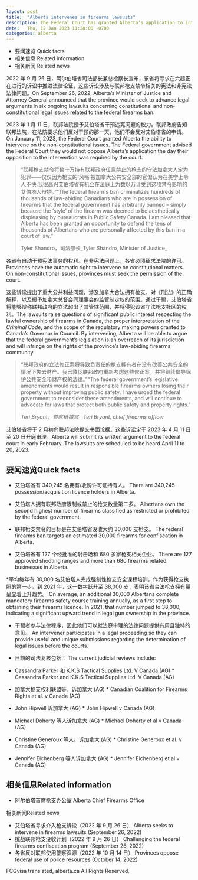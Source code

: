 ```yaml
---
layout: post
title:  "Alberta intervenes in firearms lawsuits"
description: The Federal Court has granted Alberta’s application to intervene in six lawsuits against federal legislation that bans more than 1,500 models of firearms.
date:   Thu, 12 Jan 2023 11:28:00 -0700
categories: alberta
---
```


*   要闻速览  Quick facts
*   相关信息  Related information
* 相关新闻  Related news

2022 年 9 月 26 日，阿尔伯塔省司法部长兼总检察长宣布，该省将寻求在六起正在进行的诉讼中推进法律论证，这些诉讼涉及与联邦枪支禁令相关的宪法和非宪法法律问题。On September 26, 2022, Alberta’s Minister of Justice and Attorney General announced that the province would seek to advance legal arguments in six ongoing lawsuits concerning constitutional and non-constitutional legal issues related to the federal firearms ban.

2023 年 1 月 11 日，联邦法院授予艾伯塔省干预违宪问题的权力。联邦政府告知联邦法院，在法院要求他们反对干预的那一天，他们不会反对艾伯塔省的申请。On January 11, 2023, the Federal Court granted Alberta the ability to intervene on the non-constitutional issues. The Federal government advised the Federal Court they would not oppose Alberta’s application the day their opposition to the intervention was required by the court.

> “联邦枪支禁令将数十万持有联邦政府任意禁止的枪支的守法加拿大人定为犯罪——仅仅因为枪支的‘风格’被加拿大公共安全部的官僚认为在美学上令人不快.我很高兴艾伯塔省有机会在法庭上为数以万计受到这项禁令影响的艾伯塔人辩护。”“The federal firearms ban criminalizes hundreds of thousands of law-abiding Canadians who are in possession of firearms that the federal government has arbitrarily banned – simply because the ‘style’ of the firearm was deemed to be aesthetically displeasing by bureaucrats in Public Safety Canada. I am pleased that Alberta has been granted an opportunity to defend the tens of thousands of Albertans who are personally affected by this ban in a court of law.”
>
> Tyler Shandro，司法部长_Tyler Shandro, Minister of Justice_

各省有自动干预宪法事务的权利。在非宪法问题上，各省必须征求法院的许可。Provinces have the automatic right to intervene on constitutional matters.  On non-constitutional issues, provinces must seek the permission of the court.

这些诉讼提出了重大公共利益问题，涉及加拿大合法拥有枪支、对《刑法》的正确解释，以及授予加拿大总督会同理事会的监管制定权的范围。通过干预，艾伯塔省将能够辩称联邦政府的立法超出了其管辖范围，并将侵犯该省守法枪支社区的权利。The lawsuits raise questions of significant public interest respecting the lawful ownership of firearms in Canada, the proper interpretation of the _Criminal Code_, and the scope of the regulatory making powers granted to Canada’s Governor in Council. By intervening, Alberta will be able to argue that the federal government’s legislation is an overreach of its jurisdiction and will infringe on the rights of the province’s law-abiding firearms community.

> “联邦政府的立法修正案将导致负责任的枪支拥有者在没有改善公共安全的情况下失去财产。我已敦促联邦政府重新考虑这些修正案，并将继续倡导保护公共安全和财产权的法律。”“The federal government’s legislative amendments would result in responsible firearms owners losing their property without improving public safety. I have urged the federal government to reconsider these amendments, and will continue to advocate for laws that protect both public safety and property rights.”
>
> _Teri Bryant，首席枪械官__Teri Bryant, chief firearms officer_

艾伯塔省将于 2 月初向联邦法院提交书面论据。这些诉讼定于 2023 年 4 月 11 日至 20 日开庭审理。Alberta will submit its written argument to the federal court in early February. The lawsuits are scheduled to be heard April 11 to 20, 2023.

## 要闻速览Quick facts

* 艾伯塔省有 340,245 名拥有/收购许可证持有人。  There are 340,245 possession/acquisition licence holders in Alberta.

* 艾伯塔人拥有联邦政府限制或禁止的枪支数量第二多。  Albertans own the second highest number of firearms classified as restricted or prohibited by the federal government.

* 联邦枪支禁令的目标是在艾伯塔省没收大约 30,000 支枪支。  The federal firearms ban targets an estimated 30,000 firearms for confiscation in Alberta.

* 艾伯塔省有 127 个经批准的射击场和 680 多家枪支相关企业。  There are 127 approved shooting ranges and more than 680 firearms related businesses in Alberta.

*平均每年有 30,000 名艾伯塔人完成强制性枪支安全课程培训，作为获得枪支执照的第一步。到 2021 年，这一数字跃升至 38,000 支，表明该省合法枪支拥有量呈显着上升趋势。  On average, an additional 30,000 Albertans complete mandatory firearms safety course training annually, as a first step to obtaining their firearms licence. In 2021, that number jumped to 38,000, indicating a significant upward trend in legal gun ownership in the province.

* 干预者参与法律程序，因此他们可以就法庭审理的法律问题提供有用且独特的意见。  An intervener participates in a legal proceeding so they can provide useful and unique submissions regarding the determination of legal issues before the courts.

* 目前的司法复核包括：  The current judicial reviews include:

* Cassandra Parker 和 K.K.S Tactical Supplies Ltd. V Canada (AG)    *   Cassandra Parker and K.K.S Tactical Supplies Ltd. V Canada (AG)

* 加拿大枪支权利联盟等。诉加拿大 (AG)    *   Canadian Coalition for Firearms Rights et al. v Canada (AG)

* John Hipwell 诉加拿大 (AG)    *   John Hipwell v Canada (AG)

* Michael Doherty 等人诉加拿大 (AG)    *   Michael Doherty et al v Canada (AG)

* Christine Generoux 等人。诉加拿大 (AG)    *   Christine Generoux et al. v Canada (AG)

* Jennifer Eichenberg 等人诉加拿大 (AG)    *   Jennifer Eichenberg et al v Canada (AG)

## 相关信息Related information

* 阿尔伯塔首席枪支办公室  Alberta Chief Firearms Office

相关新闻Related news

* 艾伯塔省寻求介入枪支诉讼（2022 年 9 月 26 日）  Alberta seeks to intervene in firearms lawsuits (September 26, 2022)
* 挑战联邦枪支没收计划（2022 年 9 月 26 日）  Challenging the federal firearms confiscation program (September 26, 2022)
* 各省反对联邦使用警察资源（2022 年 10 月 14 日）  Provinces oppose federal use of police resources (October 14, 2022)

FCGvisa translated, alberta.ca All Rights Reserved.
